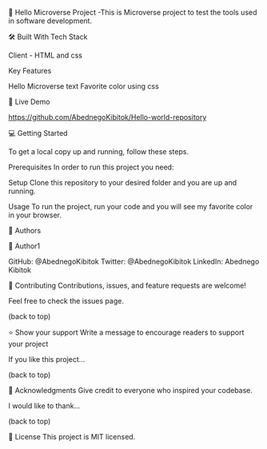 📖 Hello Microverse Project
-This is Microverse project to test the tools used in software development.

🛠 Built With
Tech Stack

Client - HTML and css

Key Features

Hello Microverse text
Favorite color using css

🚀 Live Demo

https://github.com/AbednegoKibitok/Hello-world-repository

💻 Getting Started

To get a local copy up and running, follow these steps.

Prerequisites
In order to run this project you need:

Setup
Clone this repository to your desired folder and you are up and running.

Usage
To run the project, run your code and you will see my favorite color in your browser.

👥 Authors

👤 Author1

GitHub: @AbednegoKibitok
Twitter: @AbednegoKibitok
LinkedIn: Abednego Kibitok

🤝 Contributing
Contributions, issues, and feature requests are welcome!

Feel free to check the issues page.

(back to top)

⭐️ Show your support
Write a message to encourage readers to support your project

If you like this project...

(back to top)

🙏 Acknowledgments
Give credit to everyone who inspired your codebase.

I would like to thank...

(back to top)

📝 License
This project is MIT licensed.